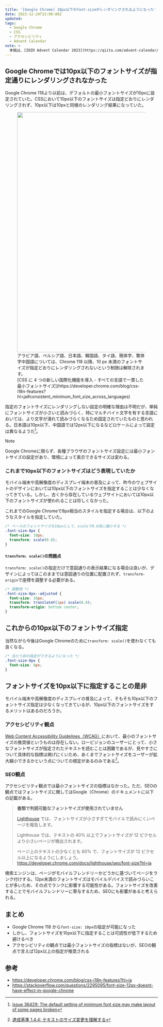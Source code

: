 ```yaml
---
title: '[Google Chrome] 10px以下のfont-sizeがレンダリングされるようになった'
date: 2023-12-24T15:00:00Z
updated:
tags:
  - Google Chrome
  - CSS
  - アクセシビリティ
  - Advent Calendar
note: >
  本稿は、[ZOZO Advent Calendar 2023](https://qiita.com/advent-calendar/2023/zozo) シリーズ 9の25日目の記事です。
---
```


## Google Chromeでは10px以下のフォントサイズが指定通りにレンダリングされなかった

Google Chrome 118より以前は、デフォルトの最小フォントサイズが10pxに設定されていた。CSSにおいて10px以下のフォントサイズは指定どおりにレンダリングされず、10px以下は10pxと同様のレンダリング結果になっていた。

<figure>
  <img alt="" height="790" src="https://developer.chrome.com/blog/css-i18n-features/image/minimum-font-size.png?hl=ja" width="919" />
  <figcaption>
    アラビア語、ペルシア語、日本語、韓国語、タイ語、簡体字、繁体字中国語については、Chrome 118 以降、10 px 未満のフォントサイズが指定どおりにレンダリングされないという制限は解除されます。<br>
    [CSS に 4 つの新しい国際化機能を導入 - すべての言語で一貫した最小フォントサイズ](https://developer.chrome.com/blog/css-i18n-features?hl=ja#consistent_minimum_font_size_across_languages)</figcaption>
</figure>

指定のフォントサイズにレンダリングしない設定の明確な理由は不明だが、単純にフォントサイズが小さいと読みづらく、特にマルチバイト文字を有する言語においては、より文字が潰れて読みづらくなるため固定されていたものと思われる。日本語は10px以下、中国語では12px以下になるなどロケールによって設定は異なるようだ[^1]。

[^1]: [Issue 36429: The default setting of minimum font size may make layout of some pages broken](https://bugs.chromium.org/p/chromium/issues/detail?id=36429)

> [!NOTE]
> Google Chromeに限らず、各種ブラウザのフォントサイズ設定には最小フォントサイズの設定があり、環境によって表示できるサイズは変わる。

### これまで10px以下のフォントサイズはどう表現していたか

モバイル端末や高解像度のディスプレイ端末の普及によって、昨今のウェブサイトのデザインにおいては10px以下のフォントサイズを指定することは少なくなってきている。しかし、古くから存在しているウェブサイトにおいては10px以下のフォントサイズが使われることは珍しくなかった。

これまでのGoogle Chromeで8px相当のスタイルを指定する場合は、以下のようなスタイルを指定していた。

```css
/* ベースのフォントサイズを10pxにして、scaleで0.8倍に縮小する */
.font-size-8px {
  font-size: 10px;
  transform: scale(0.8);
}
```

#### `transform: scale()`の問題点

`transform: scale()`の指定だけで意図通りの表示結果になる場合は良いが、デザインによってはこのままでは意図通りの位置に配置されず、`transform-origin`で座標を調整する必要がある。

```css
/* 調整例 */
.font-size-8px--adjusted {
  font-size: 10px;
  transform: translateY(1px) scale(0.8);
  transform-origin: bottom center;
}
```

## これからの10px以下のフォントサイズ指定

当然ながら今後はGoogle Chromeのために`transform: scale()`を使わなくても良くなる。

```css
/* 当たり前の指定ができるようになった */
.font-size-8px {
  font-size: 8px;
}
```

## フォントサイズを10px以下に指定することの是非

モバイル端末や高解像度のディスプレイの普及によって、そもそも10px以下のフォントサイズ指定は少なくなってきているが、10px以下のフォントサイズをするメリットはあるのだろうか。

### アクセシビリティ観点

[Web Content Accessibility Guidelines（WCAG）](https://www.w3.org/TR/WCAG21/)において、最小のフォントサイズの推奨値というものは存在しない。ロービジョンのユーザーにとって、小さなフォントサイズが指定されたテキストを読むことは困難であるが、見やすさについて具体的な指標は掲げにくいため、あくまでフォントサイズをユーザーが拡大縮小できるかという点についての規定があるのみである[^2]。

[^2]: [達成基準 1.4.4: テキストのサイズ変更を理解する](https://waic.jp/translations/UNDERSTANDING-WCAG20/visual-audio-contrast-scale.html)

### SEO観点

アクセシビリティ観点では最小フォントサイズの指標はなかった。ただ、SEOの観点ではフォントサイズに関してはGoogle（Chrome）のドキュメントに以下の記載がある。

> **書類で判読可能なフォントサイズが使用されていません**
>
> [Lighthouse](https://developer.chrome.com/docs/lighthouse/overview?hl=ja) では、フォントサイズが小さすぎてモバイルで読みにくいページを報告します。
>
> Lighthouse では、テキストの 40% 以上でフォントサイズが 12 ピクセルより小さいページが検出されます。
>
> ページ上のテキストの少なくとも 60% で、フォントサイズが 12 ピクセル以上になるようにしましょう。
> https://developer.chrome.com/docs/lighthouse/seo/font-size?hl=ja

検索エンジンは、ページがモバイルフレンドリーかどうかに基づいてページをランク付けする。12px未満のフォントサイズはモバイルデバイスで読みづらいことが多いため、その点でランクに影響する可能性がある。フォントサイズを改善することでモバイルフレンドリーに寄与するため、SEOにも影響があると考えられる。

## まとめ

- Google Chrome 118 から`font-size: 10px`の指定が可能になった
- しかし、フォントサイズを10px以下に指定することは可読性が低下するため避けるべき
- アクセシビリティの観点では最小フォントサイズの指標はないが、SEOの観点で言えば12px以上の指定が推奨される

## 参考

- https://developer.chrome.com/blog/css-i18n-features?hl=ja
- https://stackoverflow.com/questions/2295095/font-size-12px-doesnt-have-effect-in-google-chrome
